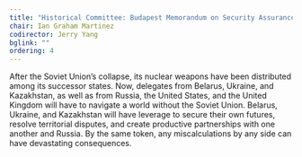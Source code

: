 ```yaml
---
title: "Historical Committee: Budapest Memorandum on Security Assurances (1994)"
chair: Ian Graham Martinez
codirector: Jerry Yang
bglink: ""
ordering: 4
---
```

After the Soviet Union’s collapse, its nuclear weapons have been distributed among its successor states. Now, delegates from Belarus, Ukraine, and Kazakhstan, as well as from Russia, the United States, and the United Kingdom will have to navigate a world without the Soviet Union. Belarus, Ukraine, and Kazakhstan will have leverage to secure their own futures, resolve territorial disputes, and create productive partnerships with one another and Russia. By the same token, any miscalculations by any side can have devastating consequences. 
